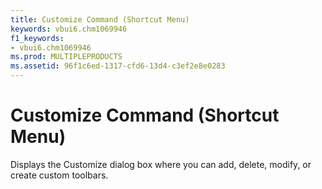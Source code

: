 ```yaml
---
title: Customize Command (Shortcut Menu)
keywords: vbui6.chm1069946
f1_keywords:
- vbui6.chm1069946
ms.prod: MULTIPLEPRODUCTS
ms.assetid: 96f1c6ed-1317-cfd6-13d4-c3ef2e8e0283
---
```



# Customize Command (Shortcut Menu)

Displays the Customize dialog box where you can add, delete, modify, or create custom toolbars.


